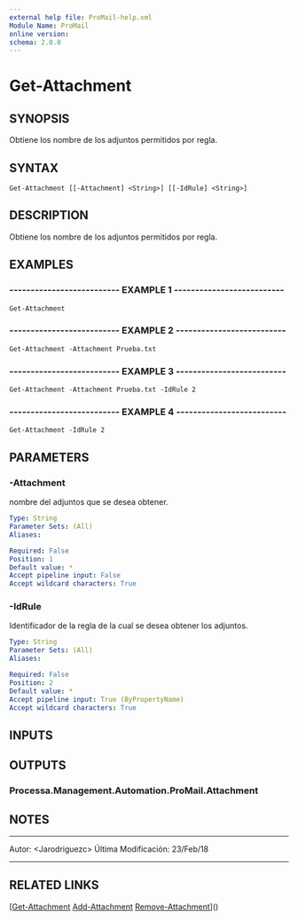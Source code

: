 ```yaml
---
external help file: ProMail-help.xml
Module Name: ProMail
online version: 
schema: 2.0.0
---
```


# Get-Attachment

## SYNOPSIS
Obtiene los nombre de los adjuntos permitidos por regla.

## SYNTAX

```
Get-Attachment [[-Attachment] <String>] [[-IdRule] <String>]
```

## DESCRIPTION
Obtiene los nombre de los adjuntos permitidos por regla.

## EXAMPLES

### -------------------------- EXAMPLE 1 --------------------------
```
Get-Attachment
```

### -------------------------- EXAMPLE 2 --------------------------
```
Get-Attachment -Attachment Prueba.txt
```

### -------------------------- EXAMPLE 3 --------------------------
```
Get-Attachment -Attachment Prueba.txt -IdRule 2
```

### -------------------------- EXAMPLE 4 --------------------------
```
Get-Attachment -IdRule 2
```

## PARAMETERS

### -Attachment
nombre del adjuntos que se desea obtener.

```yaml
Type: String
Parameter Sets: (All)
Aliases: 

Required: False
Position: 1
Default value: *
Accept pipeline input: False
Accept wildcard characters: True
```

### -IdRule
Identificador de la regla de la cual se desea obtener los adjuntos.

```yaml
Type: String
Parameter Sets: (All)
Aliases: 

Required: False
Position: 2
Default value: *
Accept pipeline input: True (ByPropertyName)
Accept wildcard characters: True
```

## INPUTS

## OUTPUTS

### Processa.Management.Automation.ProMail.Attachment

## NOTES
---------------------------------------------------------
Autor: \<Jarodriguezc\>
Última Modificación: 23/Feb/18

---------------------------------------------------------

## RELATED LINKS

[[Get-Attachment](Get-Attachment.md)
[Add-Attachment](Add-Attachment.md)
[Remove-Attachment](Remove-Attachment.md)]()

